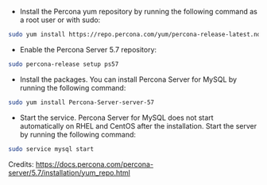 - Install the Percona yum repository by running the following command as a root user or with sudo:

```bash
sudo yum install https://repo.percona.com/yum/percona-release-latest.noarch.rpm
```

- Enable the Percona Server 5.7 repository:
```bash
sudo percona-release setup ps57
```

- Install the packages. You can install Percona Server for MySQL by running the following command:
```bash
sudo yum install Percona-Server-server-57
```

- Start the service. Percona Server for MySQL does not start automatically on RHEL and CentOS after the installation. Start the server by running the following command:
```bash
sudo service mysql start
```

Credits: https://docs.percona.com/percona-server/5.7/installation/yum_repo.html
